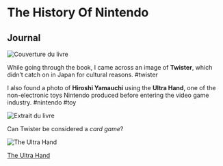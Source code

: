 # The History Of Nintendo

## Journal

![Couverture du livre](<the-history-of-nintendo-1.png>)

While going through the book, I came across an image of **Twister**, which didn’t catch on in Japan for cultural reasons. #twister

I also found a photo of **Hiroshi Yamauchi** using the **Ultra Hand**, one of the non-electronic toys Nintendo produced before entering the video game industry. #nintendo #toy

![Extrait du livre](the-history-of-nintendo-2.png)

Can Twister be considered a _card game_?

![The Ultra Hand](the-history-of-nintendo-3.jpg)

[The Ultra Hand](http://blog.beforemario.com/2011/03/nintendo-ultra-hand-1966.html)
